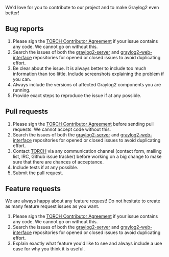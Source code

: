 We'd love for you to contribute to our project and to make Graylog2 even better!

## Bug reports

  1. Please sign the [TORCH Contributor Agreement](https://github.com/Graylog2/graylog2-web-interface/raw/0.20/ContributorAgreement.pdf) if your issue contains
     any code. We cannot go on without this.
  2. Search the issues of both the [graylog2-server](https://github.com/Graylog2/graylog2-server) and [graylog2-web-interface](https://github.com/Graylog2/graylog2-web-interface)
     repositories for opened or closed issues to avoid duplicating effort.
  3. Be clear about the issue. It is always better to include too much information than too little. Include screenshots explaining the problem if you can.
  4. Always include the versions of affected Graylog2 components you are running.
  5. Provide exact steps to reproduce the issue if at any possible.

## Pull requests

  1. Please sign the [TORCH Contributor Agreement](https://github.com/Graylog2/graylog2-web-interface/raw/0.20/ContributorAgreement.pdf) before sending pull requests.
     We cannot accept code without this.
  2. Search the issues of both the [graylog2-server](https://github.com/Graylog2/graylog2-server) and [graylog2-web-interface](https://github.com/Graylog2/graylog2-web-interface)
     repositories for opened or closed issues to avoid duplicating effort.
  3. Contact [TORCH](http://www.torch.sh/) via any communication channel (contact form, mailing list, IRC, Github issue tracker) before working on a big change to make sure
     that there are chances of acceptance.
  4. Include tests if at any possible.
  5. Submit the pull request.

## Feature requests

We are always happy about any feature request! Do not hesitate to create as many feature request issues as you want.

  1. Please sign the [TORCH Contributor Agreement](https://github.com/Graylog2/graylog2-web-interface/raw/0.20/ContributorAgreement.pdf) if your issue contains
     any code. We cannot go on without this.
  2. Search the issues of both the [graylog2-server](https://github.com/Graylog2/graylog2-server) and [graylog2-web-interface](https://github.com/Graylog2/graylog2-web-interface)
     repositories for opened or closed issues to avoid duplicating effort.
  3. Explain exactly what feature you'd like to see and always include a use case for why you think it is useful.
